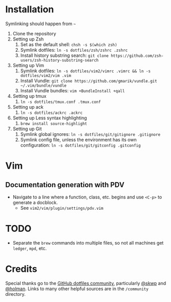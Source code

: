 

# Installation

Symlinking should happen from `~`

1. Clone the repository
1. Setting up Zsh
    1. Set as the default shell: `chsh -s $(which zsh)`
    1. Symlink dotfiles: `ln -s dotfiles/zsh/zshrc .zshrc`
    1. Install history substring search: `git clone https://github.com/zsh-users/zsh-history-substring-search`
1. Setting up Vim
    1. Symlink dotfiles: `ln -s dotfiles/vim2/vimrc .vimrc && ln -s dotfiles/vim2/vim .vim`
    1. Install Vundle: `git clone https://github.com/gmarik/vundle.git ~/.vim/bundle/vundle`
    1. Install Vundle bundles: `vim +BundleInstall +qall`
1. Setting up tmux
    1. `ln -s dotfiles/tmux.conf .tmux.conf`
1. Setting up ack
    1. `ln -s dotfiles/ackrc .ackrc`
1. Setting up Less syntax highlighting
    1. `brew install source-highlight`
1. Setting up Git
    1. Symlink global ignores: `ln -s dotfiles/git/gitignore .gitignore`
    1. Symlink config file, unless the environment has its own configuration: `ln -s dotfiles/git/gitconfig .gitconfig`


# Vim

## Documentation generation with PDV

* Navigate to a line where a function, class, etc. begins and use `<C-p>` to generate a docblock.
  * See `vim2/vim/plugin/settings/pdv.vim`


# TODO

* Separate the `brew` commands into multiple files, so not all machines get
  `ledger`, `mpd`, etc.

# Credits

Special thanks go to the [GitHub dotfiles community](http://dotfiles.github.com/), particularly [@skwp](https://github.com/skwp/dotfiles) and [@holman](https://github.com/holman/dotfiles). Links to many other helpful sources are in the `/community` directory.
